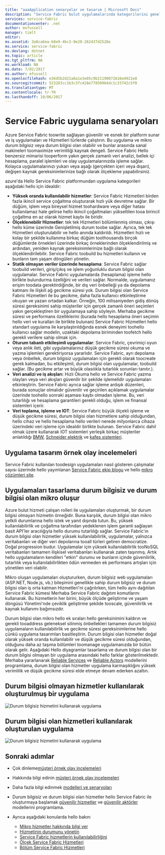 ```yaml
---
title: "aaaApplication senaryolar ve tasarım | Microsoft Docs"
description: "Service Fabric bulut uygulamalarında kategorilerini genel bakış. Durum bilgisi olan ve durum bilgisiz hizmetleri kullanan uygulama tasarımı açıklanır."
services: service-fabric
documentationcenter: .net
author: msfussell
manager: timlt
editor: 
ms.assetid: 3a8ca6ea-b8e9-4bc3-9e20-262437d2528e
ms.service: service-fabric
ms.devlang: dotnet
ms.topic: article
ms.tgt_pltfrm: NA
ms.workload: NA
ms.date: 7/02/2017
ms.author: mfussell
ms.openlocfilehash: e36d5b2d21a6a1e3e85c9b21190072616e4921e8
ms.sourcegitcommit: 523283cc1b3c37c428e77850964dc1c33742c5f0
ms.translationtype: MT
ms.contentlocale: tr-TR
ms.lasthandoff: 10/06/2017
---
```

# <a name="service-fabric-application-scenarios"></a>Service Fabric uygulama senaryoları
Azure Service Fabric toowrite sağlayan güvenilir ve esnek bir platform sunar ve iş uygulamaları ve Hizmetleri türlerde çalıştırın. Bu uygulama ve mikro durum bilgisiz veya durum bilgisi olan olabilir ve bunlar arasında sanal makineleri toomaximize verimliliği kaynak dengeli. Service Fabric Hello benzersiz mimarisi tooperform yakın gerçek zamanlı veri analizi, bellek içi hesaplama, paralel işlemleri ve olay uygulamalarınızda işleme sağlar. Kolayca uygulamalarınızı yukarı veya aşağı (gerçekten içeri veya dışarı), değişen kaynak gereksinimlerinize bağlı olarak ölçekleme yapabilirsiniz.

azure'da Hello Service Fabric platformundan uygulama kategorileri aşağıdaki hello için idealdir:

* **Yüksek oranda kullanılabilir hizmetler**: Service Fabric Hizmetleri birden fazla ikincil service çoğaltma oluşturarak hızlı yük devretme sağlar. Bir düğüm, işlem veya bireysel hizmet toohardware veya diğer hatası kullanılamaz hale gelirse hello ikincil çoğaltmaları yükseltilen tooa birincil çoğaltma en az olarak hizmet kaybı ile biridir.
* **Ölçeklenebilir Hizmetler**: tek tek Hizmetleri bölümlenmiş olması, çıkışı hello küme üzerinde Genişletilmiş durum toobe sağlar. Ayrıca, tek tek Hizmetleri oluşturulabilir ve hello anında kaldırıldı. Hizmetleri hızlı ve kolay bir şekilde kullanıma birkaç düğüm toothousands birçok düğümlerde örnekleri üzerinde birkaç örneklerinden ölçeklendirilmiş ve ardından, yeniden kaynak gereksinimlerinize bağlı olarak ölçeklendirilebilir. Service Fabric toobuild bu hizmetleri kullanın ve bunların tam yaşam döngüleri yönetin.
* **Statik olmayan veriler üzerinde hesaplama**: Service Fabric sağlar toobuild verileri, giriş/çıkış ve işlem yoğunluklu durum bilgisi olan uygulamalar. Service Fabric uygulamalarda (hesaplama) işleme hello birlikte bulundurma özelliğini ve verileri sağlar. Normalde, uygulamanız erişim toodata gerektirdiğinde, bir dış veri önbelleği ya da depolama katmanı ile ilişkili ağ gecikme süresi yok. Durum bilgisi olan Service Fabric Hizmetleri ile bu gecikme, daha fazla kullanıcı etkinleştirme okuyan ve yazan ortadan kalkar. Örneğin, 100 milisaniyeden gidiş dönüş süresi gereksinimi sahip müşteriler için gerçek zamanlı öneri seçimleri yakın gerçekleştiren bir uygulamaya sahip söyleyin. Merhaba gecikme süresi ve performans özelliklerini (burada hello hesaplama öneri seçimin hello veri ve kuralları ile birlikte bulunan) Service Fabric Hizmetleri hello standart uygulama ile karşılaştırıldığında esnek deneyimi toohello kullanıcı sağlar modelin, uzaktaki depolama biriminden toofetch hello gerekli verilere sahip olmak için.  
* **Oturum tabanlı etkileşimli uygulamalar**: Service Fabric, çevrimiçi oyun veya anlık ileti, gibi uygulamalarınız düşük gecikme süresi okuma ve yazma işlemleri gerektiriyorsa yararlıdır. Service Fabric, ayrı depolama veya önbellek, durum bilgisiz uygulamaları için gerekli olarak toocreate gerek kalmadan, bu etkileşimli, durum bilgisi olan uygulamalar, toobuild sağlar. (Bu gecikme artar ve büyük olasılıkla tutarlılık sorunları tanıtır.).
* **Veri analizi ve iş akışları**: Hızlı Okuma hello ve Service Fabric yazma olayları veya veri akışları güvenilir bir şekilde işlemelidir uygulamaları etkinleştirin. Service Fabric ayrıca sağlar işleme ardışık düzenleri, burada sonuçlar olmalıdır güvenilir ve geçirilen açıklamak uygulamalar üzerinde toohello sonraki aşaması kaybı olmadan işleme. Bu, veri tutarlılığı ve hesaplama garantileri gerekli olduğu, işlem ve finansal sistemleri içerir.
* **Veri toplama, işleme ve IOT**: Service Fabric büyük ölçekli işleme ve düşük gecikme süresi, durum bilgisi olan hizmetlere sahip olduğundan, hello cihaz ve hello hesaplama hello verileri nerede milyonlarca cihaza üzerindeki veri işleme için idealdir birlikte bulunan.
Service Fabric dahil olmak üzere kullanarak IOT sistemleri yerleşik birkaç müşteriler anlatıldığı [BMW](https://blogs.msdn.microsoft.com/azureservicefabric/2016/08/24/service-fabric-customer-profile-bmw-technology-corporation/), [Schneider elektrik](https://blogs.msdn.microsoft.com/azureservicefabric/2016/08/05/service-fabric-customer-profile-schneider-electric/) ve [kafes sistemleri](https://blogs.msdn.microsoft.com/azureservicefabric/2016/06/20/service-fabric-customer-profile-mesh-systems/).

## <a name="application-design-case-studies"></a>Uygulama tasarım örnek olay incelemeleri
Service Fabric kullanılan toodesign uygulamaları nasıl gösteren çalışmalar sayısı üzerinde hello yayımlanan [Service Fabric ekip blogu](https://blogs.msdn.microsoft.com/azureservicefabric/tag/customer-profile/) ve hello [mikro çözümleri site](https://azure.microsoft.com/solutions/microservice-applications/).

## <a name="design-applications-composed-of-stateless-and-stateful-microservices"></a>Uygulamaları tasarlama durum bilgisiz ve durum bilgisi olan mikro oluşur
Azure bulut hizmeti çalışan rolleri ile uygulamaları oluşturmak, bir durum bilgisi olmayan hizmetin örneğidir. Buna karşılık, durum bilgisi olan mikro yetkili durumlarına hello istek ve yanıt dışında tutun. Bu, yüksek kullanılabilirlik ve çoğaltma tarafından yedeklenen işlem garanti sağlayan basit API'ler aracılığıyla hello durumu tutarlılığı sağlar. Service Fabric'ın durum bilgisi olan hizmetler yüksek kullanılabilirlik, uygulamalar, yalnızca veritabanları ve diğer veri depolarına tooall türleri getiren democratize. Doğal progression budur. Uygulamalar için yüksek kullanılabilirlik tooNoSQL veritabanları tamamen ilişkisel veritabanları kullanarak zaten taşınmış. Artık hello uygulamaların kendileri "etkin" durumu ve bunların içinde güvenilirlik, tutarlılık veya kullanılabilirlikten ödün vermeden ek performans artışları için yönetilen veri olabilir.

Mikro oluşan uygulamaları oluştururken, durum bilgisiz web uygulamaları (ASP.NET, Node.js, vb.) bileşimini genellikle sahip durum bilgisiz ve durum bilgisi olan iş orta katman Hizmetleri'ni çağrılırken, tüm hello aynı dağıtılan Service Fabric kümesi Merhaba Service Fabric dağıtım komutlarını kullanarak. Bu hizmetlerin her birini, büyük ölçüde geliştirme ve yaşam döngüsü Yönetimi'nde çeviklik geliştirme şekilde tooscale, güvenilirlik ve kaynak kullanımı bağımsızdır.

Durum bilgisi olan mikro hello ek sıraları hello gereksinimini kaldırın ve gerekli tooaddress geleneksel silinmiş önbellekleri tamamen durum bilgisiz uygulamaların kullanılabilirlik ve gecikme süresi gereksinimlerine hello çünkü uygulama tasarımları basitleştirin. Durum bilgisi olan hizmetler doğal olarak yüksek oranda kullanılabilir ve düşük gecikme süresi olduğundan, olduğunu daha az taşıma bölümleri toomanage uygulamanızda bir bütün olarak gelir. Aşağıdaki Hello diyagramlar tasarlama ve durum bilgisi olan bir durum bilgisi olmayan bir uygulama arasındaki hello farklar gösterilmektedir. Merhaba yararlanarak [Reliable Services](service-fabric-reliable-services-introduction.md) ve [Reliable Actors](service-fabric-reliable-actors-introduction.md) modellerini programlama, durum bilgisi olan hizmetler uygulama karmaşıklığını yüksek verimlilik ve düşük gecikme süresi elde etmeye devam ederken azaltın.

## <a name="an-application-built-using-stateless-services"></a>Durum bilgisi olmayan hizmetler kullanılarak oluşturulmuş bir uygulama
![Durum bilgisiz hizmetini kullanarak uygulama][Image1]

## <a name="an-application-built-using-stateful-services"></a>Durum bilgisi olan hizmetleri kullanılarak oluşturulan uygulama
![Durum bilgisiz hizmetini kullanarak uygulama][Image2]

<!--Every topic should have next steps and links toohello next logical set of content tookeep hello customer engaged-->
## <a name="next-steps"></a>Sonraki adımlar

* Çok dinleme[müşteri örnek olay incelemeleri](https://mva.microsoft.com/en-US/training-courses/building-microservices-applications-on-azure-service-fabric-16747?l=qDJnf86yC_5206218965
)
* Hakkında bilgi edinin [müşteri örnek olay incelemeleri](https://blogs.msdn.microsoft.com/azureservicefabric/tag/customer-profile/)
* Daha fazla bilgi edinmek [modelleri ve senaryoları](service-fabric-patterns-and-scenarios.md)

* Durum bilgisiz ve durum bilgisi olan hizmetler hello Service Fabric ile oluşturmaya başlamak [güvenilir hizmetler](service-fabric-reliable-services-quick-start.md) ve [güvenilir aktörler](service-fabric-reliable-actors-get-started.md) modellerini programlama.
* Ayrıca aşağıdaki konularda hello bakın:
  * [Mikro hizmetler hakkında bilgi ver](service-fabric-overview-microservices.md)
  * [Hizmetinin durumunu yönetin](service-fabric-concepts-state.md)
  * [Service Fabric hizmetlerin kullanılabilirliğini](service-fabric-availability-services.md)
  * [Ölçek Service Fabric Hizmetleri](service-fabric-concepts-scalability.md)
  * [Bölüm Service Fabric Hizmetleri](service-fabric-concepts-partitioning.md)

[Image1]: media/service-fabric-application-scenarios/AppwithStatelessServices.jpg
[Image2]: media/service-fabric-application-scenarios/AppwithStatefulServices.jpg
